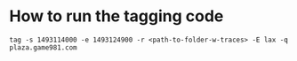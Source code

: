 # How to run the tagging code

```
tag -s 1493114000 -e 1493124900 -r <path-to-folder-w-traces> -E lax -q plaza.game981.com 

```